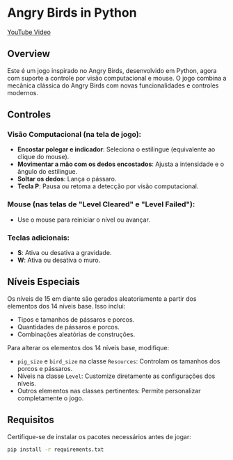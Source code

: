 # Angry Birds in Python

[YouTube Video](https://www.youtube.com/watch?v=B7G5JtCFepE&feature=youtu.be)

## Overview

Este é um jogo inspirado no Angry Birds, desenvolvido em Python, agora com suporte a controle por visão computacional e mouse. O jogo combina a mecânica clássica do Angry Birds com novas funcionalidades e controles modernos.

## Controles

### Visão Computacional (na tela de jogo):

- **Encostar polegar e indicador**: Seleciona o estilingue (equivalente ao clique do mouse).
- **Movimentar a mão com os dedos encostados**: Ajusta a intensidade e o ângulo do estilingue.
- **Soltar os dedos**: Lança o pássaro.
- **Tecla P**: Pausa ou retoma a detecção por visão computacional.

### Mouse (nas telas de "Level Cleared" e "Level Failed"):

- Use o mouse para reiniciar o nível ou avançar.

### Teclas adicionais:

- **S**: Ativa ou desativa a gravidade.
- **W**: Ativa ou desativa o muro.

## Níveis Especiais

Os níveis de 15 em diante são gerados aleatoriamente a partir dos elementos dos 14 níveis base. Isso inclui:

- Tipos e tamanhos de pássaros e porcos.
- Quantidades de pássaros e porcos.
- Combinações aleatórias de construções.

Para alterar os elementos dos 14 níveis base, modifique:

- `pig_size` e `bird_size` na classe `Resources`: Controlam os tamanhos dos porcos e pássaros.
- Níveis na classe `Level`: Customize diretamente as configurações dos níveis.
- Outros elementos nas classes pertinentes: Permite personalizar completamente o jogo.

## Requisitos

Certifique-se de instalar os pacotes necessários antes de jogar:

```bash
pip install -r requirements.txt